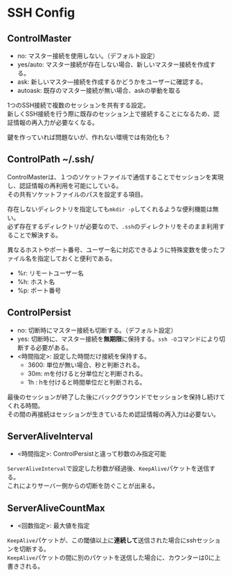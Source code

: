# SSH Config

## ControlMaster

- no: マスター接続を使用しない。（デフォルト設定）
- yes/auto: マスター接続が存在しない場合、新しいマスター接続を作成する。
- ask: 新しいマスタ―接続を作成するかどうかをユーザーに確認する。
- autoask: 既存のマスター接続が無い場合、askの挙動を取る

1つのSSH接続で複数のセッションを共有する設定。  
新しくSSH接続を行う際に既存のセッション上で接続することになるため、認証情報の再入力が必要なくなる。

鍵を作っていれば問題ないが、作れない環境では有効化も？

## ControlPath ~/.ssh/<socket-file-name>

ControlMasterは、１つのソケットファイルで通信することでセッションを実現し、認証情報の再利用を可能にしている。  
その共有ソケットファイルのパスを設定する項目。

存在しないディレクトリを指定しても`mkdir -p`してくれるような便利機能は無い。  
必ず存在するディレクトリが必要なので、`.ssh`のディレクトリをそのまま利用することで解決する。

異なるホストやポート番号、ユーザー名に対応できるように特殊変数を使ったファイル名を指定しておくと便利である。

- %r: リモートユーザー名
- %h: ホスト名
- %p: ポート番号

## ControlPersist

- no: 切断時にマスター接続も切断する。（デフォルト設定）
- yes: 切断時に、マスター接続を**無期限**に保持する。`ssh -O`コマンドにより切断する必要がある。
- <時間指定>: 設定した時間だけ接続を保持する。
  - 3600: 単位が無い場合、秒と判断される。
  - 30m: mを付けると分単位だと判断される。
  - 1h : hを付けると時間単位だと判断される。

最後のセッションが終了した後にバックグラウンドでセッションを保持し続けてくれる時間。  
その間の再接続はセッションが生きているため認証情報の再入力は必要ない。

## ServerAliveInterval <sec>

- <時間指定>: ControlPersistと違って秒数のみ指定可能

`ServerAliveInterval`で設定した秒数が経過後、`KeepAlive`パケットを送信する。  
これによりサーバー側からの切断を防ぐことが出来る。

## ServerAliveCountMax

- <回数指定>: 最大値を指定

`KeepAlive`パケットが、この閾値以上に**連続して**送信された場合にsshセッションを切断する。  
`KeepAlive`パケットの間に別のパケットを送信した場合に、カウンターは0に上書きされる。
